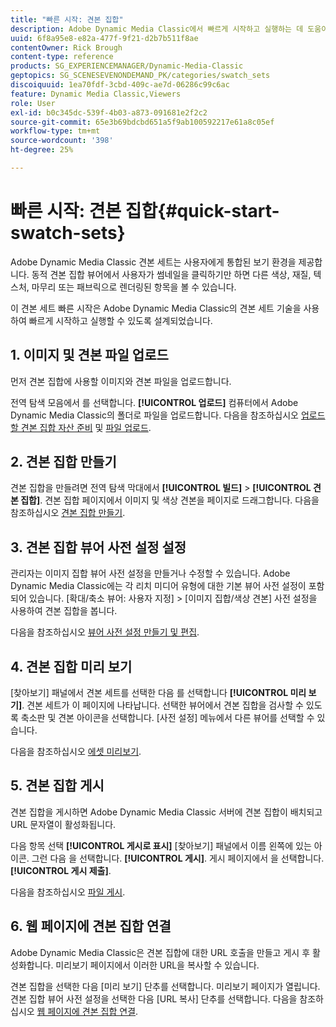 ```yaml
---
title: "빠른 시작: 견본 집합"
description: Adobe Dynamic Media Classic에서 빠르게 시작하고 실행하는 데 도움이 되는 소개 및 빠른 견본 집합 시작.
uuid: 6f8a95e8-e82a-477f-9f21-d2b7b511f8ae
contentOwner: Rick Brough
content-type: reference
products: SG_EXPERIENCEMANAGER/Dynamic-Media-Classic
geptopics: SG_SCENESEVENONDEMAND_PK/categories/swatch_sets
discoiquuid: 1ea70fdf-3cbd-409c-ae7d-06286c99c6ac
feature: Dynamic Media Classic,Viewers
role: User
exl-id: b0c345dc-539f-4b03-a873-091681e2f2c2
source-git-commit: 65e3b69bdcbd651a5f9ab100592217e61a8c05ef
workflow-type: tm+mt
source-wordcount: '398'
ht-degree: 25%

---
```


# 빠른 시작: 견본 집합{#quick-start-swatch-sets}

Adobe Dynamic Media Classic 견본 세트는 사용자에게 통합된 보기 환경을 제공합니다. 동적 견본 집합 뷰어에서 사용자가 썸네일을 클릭하기만 하면 다른 색상, 재질, 텍스처, 마무리 또는 패브릭으로 렌더링된 항목을 볼 수 있습니다.

이 견본 세트 빠른 시작은 Adobe Dynamic Media Classic의 견본 세트 기술을 사용하여 빠르게 시작하고 실행할 수 있도록 설계되었습니다.

## 1. 이미지 및 견본 파일 업로드

먼저 견본 집합에 사용할 이미지와 견본 파일을 업로드합니다.

전역 탐색 모음에서 를 선택합니다. **[!UICONTROL 업로드]** 컴퓨터에서 Adobe Dynamic Media Classic의 폴더로 파일을 업로드합니다. 다음을 참조하십시오 [업로드할 견본 집합 자산 준비](preparing-swatch-set-assets-upload.md#preparing-swatch-set-assets-for-upload) 및 [파일 업로드](uploading-files.md#uploading-your-files).

## 2. 견본 집합 만들기

견본 집합을 만들려면 전역 탐색 막대에서 **[!UICONTROL 빌드]** > **[!UICONTROL 견본 집합]**. 견본 집합 페이지에서 이미지 및 색상 견본을 페이지로 드래그합니다. 다음을 참조하십시오 [견본 집합 만들기](creating-swatch-set.md#creating-a-swatch-set).

## 3. 견본 집합 뷰어 사전 설정 설정

관리자는 이미지 집합 뷰어 사전 설정을 만들거나 수정할 수 있습니다. Adobe Dynamic Media Classic에는 각 리치 미디어 유형에 대한 기본 뷰어 사전 설정이 포함되어 있습니다. [확대/축소 뷰어: 사용자 지정] > [이미지 집합/색상 견본] 사전 설정을 사용하여 견본 집합을 봅니다.

다음을 참조하십시오 [뷰어 사전 설정 만들기 및 편집](application-setup.md#adding-and-editing-viewer-presets).

## 4. 견본 집합 미리 보기

[찾아보기] 패널에서 견본 세트를 선택한 다음 를 선택합니다 **[!UICONTROL 미리 보기]**. 견본 세트가 이 페이지에 나타납니다. 선택한 뷰어에서 견본 집합을 검사할 수 있도록 축소판 및 견본 아이콘을 선택합니다. [사전 설정] 메뉴에서 다른 뷰어를 선택할 수 있습니다.

다음을 참조하십시오 [에셋 미리보기](previewing-asset.md#previewing-an-asset).

## 5. 견본 집합 게시

견본 집합을 게시하면 Adobe Dynamic Media Classic 서버에 견본 집합이 배치되고 URL 문자열이 활성화됩니다.

다음 항목 선택 **[!UICONTROL 게시로 표시]** [찾아보기] 패널에서 이름 왼쪽에 있는 아이콘. 그런 다음 을 선택합니다. **[!UICONTROL 게시]**. 게시 페이지에서 을 선택합니다. **[!UICONTROL 게시 제출]**.

다음을 참조하십시오 [파일 게시](publishing-files.md#publishing-files).

## 6. 웹 페이지에 견본 집합 연결

Adobe Dynamic Media Classic은 견본 집합에 대한 URL 호출을 만들고 게시 후 활성화합니다. 미리보기 페이지에서 이러한 URL을 복사할 수 있습니다.

견본 집합을 선택한 다음 [미리 보기] 단추를 선택합니다. 미리보기 페이지가 열립니다. 견본 집합 뷰어 사전 설정을 선택한 다음 [URL 복사] 단추를 선택합니다. 다음을 참조하십시오 [웹 페이지에 견본 집합 연결](linking-swatch-set-web-page.md#linking-a-swatch-set-to-a-web-page).
